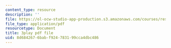 ```yaml
---
content_type: resource
description: ''
file: https://ol-ocw-studio-app-production.s3.amazonaws.com/courses/res-tll-004-stem-concept-videos-fall-2013/8d6842676babf924783199cca4dbc486_Zg6wQdMFO2c.pdf
file_type: application/pdf
resourcetype: Document
title: 3play pdf file
uid: 8d684267-6bab-f924-7831-99cca4dbc486
---
```


